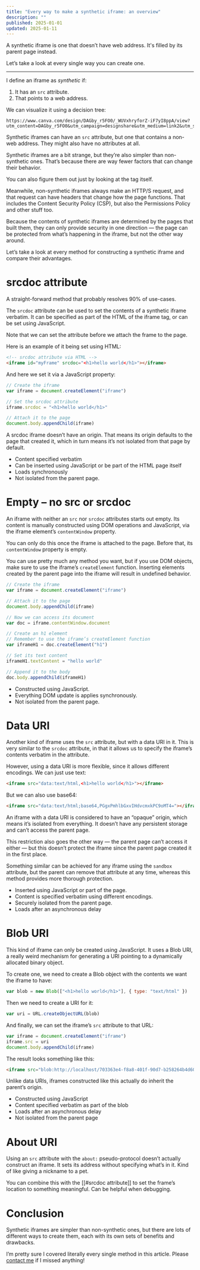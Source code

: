 ```yaml
---
title: "Every way to make a synthetic iframe: an overview"
description: ""
published: 2025-01-01
updated: 2025-01-11
---
```

A synthetic iframe is one that doesn’t have web address. It's filled by its parent page instead.

Let’s take a look at every single way you can create one.

---
I define an iframe as *synthetic* if:

1. It has an `src` attribute.
2. That points to a web address.

We can visualize it using a decision tree:

```canva size=540x420 ;; key=synthetic-iframe-decision-tree ;; alt=Synthetic iframe decision tree
https://www.canva.com/design/DAGby_r5FO0/_WUVxhryforZ-iF7yI8ppA/view?utm_content=DAGby_r5FO0&utm_campaign=designshare&utm_medium=link2&utm_source=uniquelinks&utlId=h64c24c39ab
```

Synthetic iframes can have an `src` attribute, but one that contains a non-web address. They might also have no attributes at all.

Synthetic iframes are a bit strange, but they’re also simpler than non-synthetic ones. That’s because there are way fewer factors that can change their behavior.

You can also figure them out just by looking at the tag itself.

Meanwhile, non-synthetic iframes always make an HTTP/S request, and that request can have headers that change how the page functions. That includes the Content Security Policy (CSP), but also the Permissions Policy and other stuff too.

Because the contents of synthetic iframes are determined by the pages that built them, they can only provide security in one direction — the page can be protected from what’s happening in the iframe, but not the other way around.

Let’s take a look at every method for constructing a synthetic iframe and compare their advantages.
# srcdoc attribute
A straight-forward method that probably resolves 90% of use-cases.

The `srcdoc` attribute can be used to set the contents of a synthetic iframe verbatim. It can be specified as part of the HTML of the iframe tag, or can be set using JavaScript.

Note that we can set the attribute before we attach the frame to the page.

Here is an example of it being set using HTML:

```html
<!-- srcdoc attribute via HTML -->
<iframe id="myFrame" srcdoc="<h1>hello world</h1>"></iframe>
```

And here we set it via a JavaScript property:

```js
// Create the iframe 
var iframe = document.createElement("iframe")

// Set the srcdoc attribute
iframe.srcdoc = "<h1>hello world</h1>"

// Attach it to the page
document.body.appendChild(iframe)
```

A srcdoc iframe doesn’t have an origin. That means its origin defaults to the page that created it, which in turn means it’s not isolated from that page by default.

- Content specified verbatim
- Can be inserted using JavaScript or be part of the HTML page itself
- Loads synchronously
- Not isolated from the parent page.

# Empty – no src or srcdoc
An iframe with neither an `src` nor `srcdoc` attributes starts out empty. Its content is manually constructed using DOM operations and JavaScript, via the iframe element’s `contentWindow` property.

You can only do this once the iframe is attached to the page. Before that, its `contentWindow` property is empty.

You can use pretty much any method you want, but if you use DOM objects, make sure to use the iframe’s `createElement` function. Inserting elements created by the parent page into the iframe will result in undefined behavior.

```js
// Create the iframe
var iframe = document.createElement("iframe")

// Attach it to the page
document.body.appendChild(iframe)

// Now we can access its document
var doc = iframe.contentWindow.document

// Create an h1 element
// Remember to use the iframe’s createElement function
var iframeH1 = doc.createElement("h1")

// Set its text content
iframeH1.textContent = "hello world"

// Append it to the body
doc.body.appendChild(iframeH1)
```

- Constructed using JavaScript.
- Everything DOM update is applies synchronously.
- Not isolated from the parent page.

# Data URI
Another kind of iframe uses the `src` attribute, but with a data URI in it. This is very similar to the `srcdoc` attribute, in that it allows us to specify the iframe’s contents verbatim in the attribute.

However, using a data URI is more flexible, since it allows different encodings. We can just use text:

```html
<iframe src="data:text/html,<h1>hello world</h1>"></iframe>
```

But we can also use base64:

```html
<iframe src="data:text/html;base64,PGgxPmhlbGxvIHdvcmxkPC9oMT4="></iframe>
```

An iframe with a data URI is considered to have an “opaque” origin, which means it’s isolated from everything. It doesn’t have any persistent storage and can’t access the parent page.

This restriction also goes the other way — the parent page can’t access it either — but this doesn’t protect the iframe since the parent page created it in the first place.

Something similar can be achieved for any iframe using the `sandbox` attribute, but the parent can remove that attribute at any time, whereas this method provides more thorough protection.

- Inserted using JavaScript or part of the page.
- Content is specified verbatim using different encodings.
- Securely isolated from the parent page.
- Loads after an asynchronous delay

# Blob URI
This kind of iframe can only be created using JavaScript. It uses a Blob URI, a really weird mechanism for generating a URI pointing to a dynamically allocated binary object.

To create one, we need to create a Blob object with the contents we want the iframe to have:

```js
var blob = new Blob(["<h1>hello world</h1>"], { type: "text/html" })
```

Then we need to create a URI for it:

```js
var uri = URL.createObjectURL(blob)
```

And finally, we can set the iframe’s `src` attribute to that URL:

```js
var iframe = document.createElement("iframe")
iframe.src = uri
document.body.appendChild(iframe)
```

The result looks something like this:

```html
<iframe src="blob:http://localhost/703363e4-f8a8-401f-90d7-b258264b4d60"></iframe>
```

Unlike data URIs, iframes constructed like this actually do inherit the parent’s origin.

- Constructed using JavaScript
- Content specified verbatim as part of the blob
- Loads after an asynchronous delay
- Not isolated from the parent page

# About URI
Using an `src` attribute with the `about:` pseudo-protocol doesn’t actually construct an iframe. It sets its address without specifying what’s in it. Kind of like giving a nickname to a pet.

You can combine this with the [[#srcdoc attribute]] to set the frame’s location to something meaningful. Can be helpful when debugging.
# Conclusion
Synthetic iframes are simpler than non-synthetic ones, but there are lots of different ways to create them, each with its own sets of benefits and drawbacks.

I’m pretty sure I covered literally every single method in this article. Please [contact me](mailto:gregros@gregros.dev) if I missed anything!
